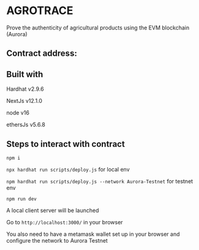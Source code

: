 # AGROTRACE 
Prove the authenticity of agricultural products using the EVM blockchain (Aurora)

## Contract address:

## Built with
Hardhat v2.9.6

NextJs v12.1.0

node v16

ethersJs v5.6.8

## Steps to interact with contract
`npm i`

`npx hardhat run scripts/deploy.js` for local env 

`npm hardhat run scripts/deploy.js --network Aurora-Testnet` for testnet env

`npm run dev`

A local client server will be launched

Go to `http://localhost:3000/` in your browser

You also need to have a metamask wallet set up in your browser and configure the network to Aurora Testnet
